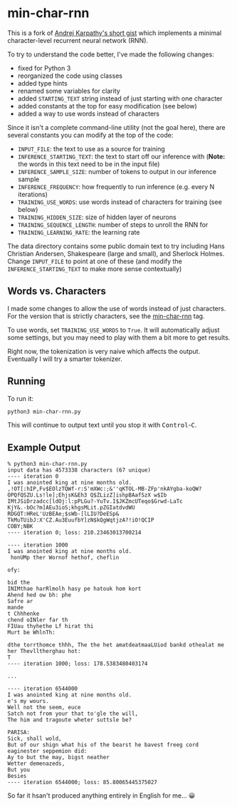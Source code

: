 # min-char-rnn

This is a fork of [Andrej Karpathy's short gist](https://gist.github.com/karpathy/d4dee566867f8291f086) which implements a minimal character-level recurrent neural network (RNN).

To try to understand the code better, I've made the following changes:

- fixed for Python 3
- reorganized the code using classes
- added type hints
- renamed some variables for clarity
- added `STARTING_TEXT` string instead of just starting with one character
- added constants at the top for easy modification (see below)
- added a way to use words instead of characters

Since it isn't a complete command-line utility (not the goal here), there are several constants you can modify at the top of the code:

- `INPUT_FILE`: the text to use as a source for training
- `INFERENCE_STARTING_TEXT`: the text to start off our inference with (**Note:** the words in this text need to be in the input file)
- `INFERENCE_SAMPLE_SIZE`: number of tokens to output in our inference sample
- `INFERENCE_FREQUENCY`: how frequently to run inference (e.g. every N iterations)
- `TRAINING_USE_WORDS`: use words instead of characters for training (see below)
- `TRAINING_HIDDEN_SIZE`: size of hidden layer of neurons
- `TRAINING_SEQUENCE_LENGTH`: number of steps to unroll the RNN for
- `TRAINING_LEARNING_RATE`: the learning rate

The data directory contains some public domain text to try including Hans Christian Andersen, Shakespeare (large and small), and Sherlock Holmes. Change `INPUT_FILE` to point at one of these (and modify the `INFERENCE_STARTING_TEXT` to make more sense contextually)

## Words vs. Characters

I made some changes to allow the use of words instead of just characters. For the version that is strictly characters, see the [min-char-rnn](https://github.com/asmaloney/min-char-rnn/tree/min-char-rnn) tag.

To use words, set `TRAINING_USE_WORDS` to `True`. It will automatically adjust some settings, but you may need to play with them a bit more to get results.

Right now, the tokenization is very naive which affects the output. Eventually I will try a smarter tokenizer.

## Running
To run it:
```sh
python3 min-char-rnn.py
```

This will continue to output text until you stop it with <kbd>Control</kbd>-<kbd>C</kbd>.

## Example Output
```
% python3 min-char-rnn.py
input data has 4573338 characters (67 unique)
---- iteration 0
I was anointed king at nine months old.
,!OT[:hIP,Fv$EOlzTQWf-r:S'mXWc:;&''qKTOL-MB-ZFp'nkAYgba-koQW?OPQfQSZU.Ls!le];EhjsK&Eh3 Q$ZLizZ]ishpBAafSzX w$Ib IMtJSiDrzadcc[ldOj:l:pPLGu?-YuTv.I$JKZmcUTeqo$Grwd-LaTc
KjY&.-bOc?m]AEu3ioS;khgsMLit.pZGIatdvdWU
RDGQT:HReL'UzBEAe;$sWb-[lLIU?DeESp& TkMuTUibJ:X'CZ.Au3EuufbY]zN$kQgWqtjzA?!iO!QCIP
COBY;NBK
---- iteration 0; loss: 210.23463013700214

---- iteration 1000
I was anointed king at nine months old.
 honUMp ther Wornof hethof, cheflin

ofy:

bid the
INIMthae harRlmolh hasy pe hatouk hom kort
Ahend hed ow bh: phe
Safre ar
mande
t Chhhenke
chend oINler far th
FIUau thyhethe Lf hirat thi
Murt be WhlnTh:

dthe torrthomce thhh, The the het amatdeatmaaLUiod bankd othealat me her Thevlltherghau hot:
T
---- iteration 1000; loss: 178.5383480403174

...

---- iteration 6544000
I was anointed king at nine months old.
e's my wours.
Well not the seem, euce
Satch not from your that to'gle the will,
The him and tragoute wheter suttsle be?

PARISA:
Sick, shall wold,
But of our shign what his of the bearst he bavest freeg cord eaginester seppemion did:
Ay to but the may, bigst neather
Wetter demenazeds,
But you
Besies
---- iteration 6544000; loss: 85.80065445375027
```

So far it hsan't produced anything entirely in English for me... 😀